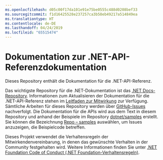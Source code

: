 ```yaml
---
ms.openlocfilehash: d05c00f17da101e91e75be0555c488d0208bef33
ms.sourcegitcommit: f1d16425528e237257ca3b58eb49217a514849ea
ms.translationtype: HT
ms.contentlocale: de-DE
ms.lasthandoff: 04/24/2019
ms.locfileid: "65515474"
---
```

# <a name="net-api-reference-docs"></a>Dokumentation zur .NET-API-Referenzdokumentation

Dieses Repository enthält die Dokumentation für die .NET-API-Referenz.

Das wichtigste Repository für die .NET-Dokumentation ist das [.NET Docs-Repository](https://github.com/dotnet/docs). Informationen zum Aktualisieren der Dokumentation für die .NET-API-Referenz stehen im [Leitfaden zur Mitwirkung](https://github.com/dotnet/docs/blob/master/CONTRIBUTING.md) zur Verfügung.
Sämtliche Arbeiten für dieses Repository werden über [GitHub-Issues](https://github.com/dotnet/dotnet-api-docs/issues) nachverfolgt. Die Dokumentation für die APIs wird aus dem Text in diesem Repository und anhand der Beispiele im Repository [dotnet/samples](https://github.com/dotnet/samples) erstellt. Sie können die Bezeichnung [Repo – samples](https://github.com/dotnet/docs/issues?q=is%3Aopen+is%3Aissue+label%3A%22%3Afile_folder%3A+Repo+-+samples%22) auswählen, um Issues anzuzeigen, die Beispielcode betreffen.

Dieses Projekt verwendet die Verhaltensregeln der Mitwirkendenvereinbarung, in denen das gewünschte Verhalten in der Community festgehalten wird. Weitere Informationen finden Sie unter [.NET Foundation Code of Conduct (.NET Foundation-Verhaltensregeln)](https://dotnetfoundation.org/code-of-conduct).
